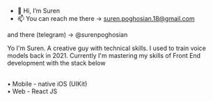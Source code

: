 - 👋 Hi, I’m Suren
- 📫 You can reach me there -> suren.poghosian.18@gmail.com

and there (telegram) -> @surenpoghosian

Yo I'm Suren. A creative guy with technical skills. I used to train voice models back in 2021. Currently I'm mastering my skills of Front End development with the stack below </br> </br>

• Mobile - native iOS (UIKit) </br>
• Web - React JS </br>

<!---
surenpoghosian/surenpoghosian is a ✨ special ✨ repository because its `README.md` (this file) appears on your GitHub profile.
You can click the Preview link to take a look at your changes.
--->
